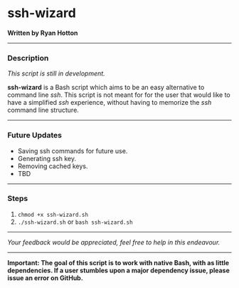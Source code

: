 # ssh-wizard
**Written by Ryan Hotton**

***
### Description

*This script is still in development.*

**ssh-wizard** is a Bash script which aims to be an easy alternative to command line *ssh*. This script is not meant for for the user that would like to have a simplified *ssh* experience, without having to memorize the *ssh* command line structure.

***
### Future Updates

- Saving ssh commands for future use.
- Generating ssh key.
- Removing cached keys.
- TBD

***
### Steps

1. `chmod +x ssh-wizard.sh`
2. `./ssh-wizard.sh` or `bash ssh-wizard.sh`

***
*Your feedback would be appreciated, feel free to help in this endeavour.*

***
**Important: The goal of this script is to work with native Bash, with as little dependencies. If a user stumbles upon a major dependency issue, please issue an error on GitHub.**